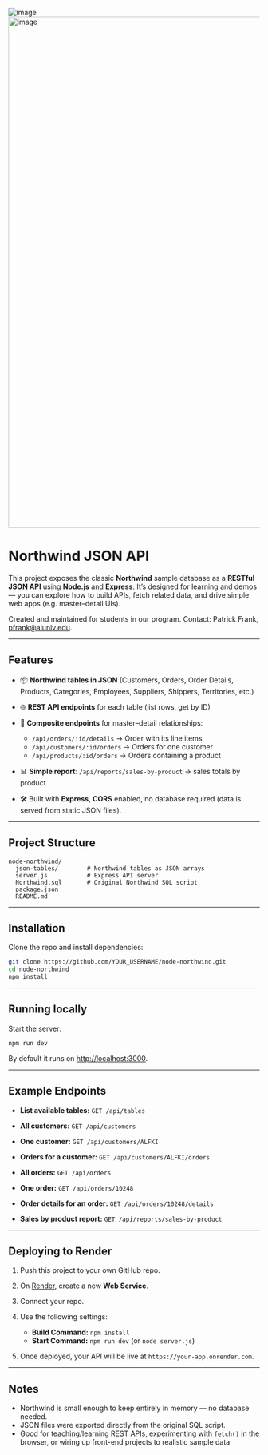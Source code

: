 ![image](https://github.com/PatrickFrankAIU/GradeManagerProject/assets/134087916/b5d814bf-e38f-456f-8f9c-cb5a98fb52fa)
<img width="1024" height="1024" alt="image" src="https://github.com/user-attachments/assets/98fc42a4-078b-426f-9bd6-8d829f12405c" />

# Northwind JSON API

This project exposes the classic **Northwind** sample database as a **RESTful JSON API** using **Node.js** and **Express**.
It’s designed for learning and demos — you can explore how to build APIs, fetch related data, and drive simple web apps (e.g. master–detail UIs).

Created and maintained for students in our program. 
Contact: Patrick Frank, pfrank@aiuniv.edu. 


---

## Features

* 📦 **Northwind tables in JSON** (Customers, Orders, Order Details, Products, Categories, Employees, Suppliers, Shippers, Territories, etc.)
* 🌐 **REST API endpoints** for each table (list rows, get by ID)
* 🔗 **Composite endpoints** for master–detail relationships:

  * `/api/orders/:id/details` → Order with its line items
  * `/api/customers/:id/orders` → Orders for one customer
  * `/api/products/:id/orders` → Orders containing a product
* 📊 **Simple report**: `/api/reports/sales-by-product` → sales totals by product
* 🛠 Built with **Express**, **CORS** enabled, no database required (data is served from static JSON files).

---

## Project Structure

```
node-northwind/
  json-tables/        # Northwind tables as JSON arrays
  server.js           # Express API server
  Northwind.sql       # Original Northwind SQL script
  package.json
  README.md
```

---

## Installation

Clone the repo and install dependencies:

```bash
git clone https://github.com/YOUR_USERNAME/node-northwind.git
cd node-northwind
npm install
```

---

## Running locally

Start the server:

```bash
npm run dev
```

By default it runs on [http://localhost:3000](http://localhost:3000).

---

## Example Endpoints

* **List available tables:**
  `GET /api/tables`

* **All customers:**
  `GET /api/customers`

* **One customer:**
  `GET /api/customers/ALFKI`

* **Orders for a customer:**
  `GET /api/customers/ALFKI/orders`

* **All orders:**
  `GET /api/orders`

* **One order:**
  `GET /api/orders/10248`

* **Order details for an order:**
  `GET /api/orders/10248/details`

* **Sales by product report:**
  `GET /api/reports/sales-by-product`

---

## Deploying to Render

1. Push this project to your own GitHub repo.
2. On [Render](https://render.com/), create a new **Web Service**.
3. Connect your repo.
4. Use the following settings:

   * **Build Command:** `npm install`
   * **Start Command:** `npm run dev` (or `node server.js`)
5. Once deployed, your API will be live at `https://your-app.onrender.com`.

---

## Notes

* Northwind is small enough to keep entirely in memory — no database needed.
* JSON files were exported directly from the original SQL script.
* Good for teaching/learning REST APIs, experimenting with `fetch()` in the browser, or wiring up front-end projects to realistic sample data.

